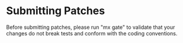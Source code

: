 Submitting Patches
==================
Before submitting patches, please run "mx gate" to validate that your 
changes do not break tests and conform with the coding conventions. 
